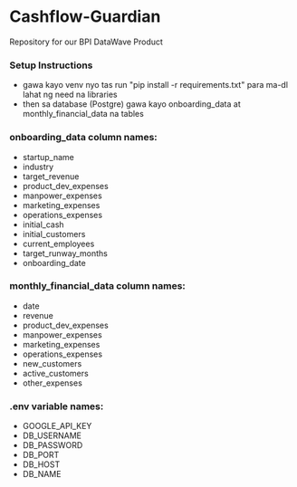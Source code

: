 # Cashflow-Guardian
Repository for our BPI DataWave Product

### Setup Instructions
- gawa kayo venv nyo tas run "pip install -r requirements.txt" para ma-dl lahat ng need na libraries
- then sa database (Postgre) gawa kayo onboarding_data at monthly_financial_data na tables

### onboarding_data column names:
- startup_name
- industry
- target_revenue
- product_dev_expenses
- manpower_expenses
- marketing_expenses
- operations_expenses
- initial_cash
- initial_customers
- current_employees
- target_runway_months
- onboarding_date

### monthly_financial_data column names:
- date
- revenue
- product_dev_expenses
- manpower_expenses
- marketing_expenses
- operations_expenses
- new_customers
- active_customers
- other_expenses

### .env variable names:
- GOOGLE_API_KEY
- DB_USERNAME
- DB_PASSWORD
- DB_PORT
- DB_HOST
- DB_NAME

            
            
            

